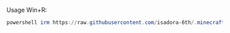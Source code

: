 Usage Win+R:  
```powershell
powershell irm https://raw.githubusercontent.com/isadora-6th/.minecraft/master/UpdatePack.ps1 | iex
```
